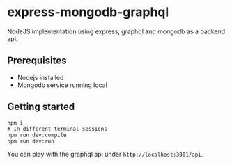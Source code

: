 # express-mongodb-graphql

NodeJS implementation using express, graphql and mongodb as a backend api.

## Prerequisites

* Nodejs installed
* Mongodb service running local

## Getting started

```
npm i
# In different terminal sessions
npm run dev:compile
npm run dev:run
```

You can play with the graphql api under `http://localhost:3001/api`.
